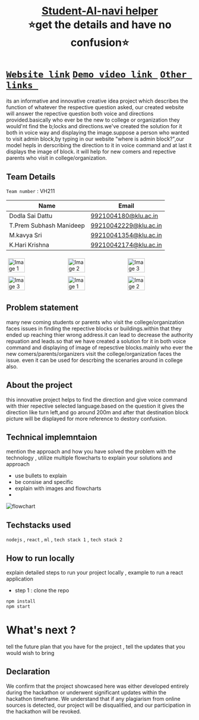 <h1 align="center" style="border-bottom: none">
    <b>
        <a href="https://www.google.com"> Student-AI-navi helper </a><br>
    </b>
    ⭐️get the details and have no confusion⭐️ <br>
</h1>

# [`Website link`](http://www.google.com)  [`Demo video link `](http://www.google.com) [`Other links `](http://www.google.com) 
its an informative and innovative creative idea project which describes the function of whatever the respective question asked, our created website will answer the repective question both voice and directions provided.basically who ever be the new to college or organization they would'nt find the b;locks and directions.we've created the solution for it both in voice way and displaying the image.suppose a person who wanted to visit admin block,by typing in our website "where is admin block?",our model hepls in derscribing the direction to it in voice command and at last it displays the image of block. it will help for new comers and repective parents who visit in college/organization. 
## Team Details
`Team number` : VH211

| Name    | Email           |
|---------|-----------------|
|Dodla Sai Dattu| 9921004180@klu.ac.in |
|T.Prem Subhash Manideep| 99210042229@klu.ac.in |
|M.kavya Sri| 99210041354@klu.ac.in|
|K.Hari Krishna| 99210042174@klu.ac.in|

<div style="display: flex; flex-wrap: wrap;">
    <img src="https://static.vecteezy.com/system/resources/previews/013/688/865/non_2x/modern-color-and-geometric-banner-design-template-on-the-background-of-the-mobile-phone-mobile-modern-poster-marketing-special-offer-promotion-smartphone-mockup-vector.jpg" alt="Image 1" style="width: 30%; margin: 5px;">
    <img src="https://encrypted-tbn0.gstatic.com/images?q=tbn:ANd9GcSECH9uhvdGq0EP6QqG8lzAyjz1F-6V5RyMZrjBGmoIbP5diPgG53mWePJ9RlWVbJuVWCo&usqp=CAU" alt="Image 2" style="width: 30%; margin: 5px;">
    <img src="https://encrypted-tbn0.gstatic.com/images?q=tbn:ANd9GcSEwduQ50DEm_tr94tfGWHqAYzzvjb_5oS6ULmejCN2pBlolGfTv8wTwaa64fnt1GThiDc" alt="Image 3" style="width: 30%; margin: 5px;">
    <img src="https://encrypted-tbn0.gstatic.com/images?q=tbn:ANd9GcSEwduQ50DEm_tr94tfGWHqAYzzvjb_5oS6ULmejCN2pBlolGfTv8wTwaa64fnt1GThiDc" alt="Image 3" style="width: 30%; margin: 5px;">
       <img src="https://static.vecteezy.com/system/resources/previews/013/688/865/non_2x/modern-color-and-geometric-banner-design-template-on-the-background-of-the-mobile-phone-mobile-modern-poster-marketing-special-offer-promotion-smartphone-mockup-vector.jpg" alt="Image 1" style="width: 30%; margin: 5px;">
    <img src="https://encrypted-tbn0.gstatic.com/images?q=tbn:ANd9GcSECH9uhvdGq0EP6QqG8lzAyjz1F-6V5RyMZrjBGmoIbP5diPgG53mWePJ9RlWVbJuVWCo&usqp=CAU" alt="Image 2" style="width: 30%; margin: 5px;">
</div>

## Problem statement 
many new coming students or parents who visit the college/organization faces issues in finding the repective blocks or buildings.within that they ended up reaching thier wrong address.it can lead to decrease the authority repuation and leads.so that we have created a solution for it in both voice command and displaying of image of repesctive blocks.mainly who ever the new comers/parents/organizers visit the college/organization faces the issue. even it can be used for descrbing the scenaries around in college also.
## About the project
this innovative project helps to find the direction and give voice command with thier repective selected language.based on the question it gives the direction like turn left,and go around 200m and after that destination block picture will be displayed for more reference to destory confusion.

## Technical implemntaion 
mention the approach and how you have solved the problem with the technology , utilize multiple flowcharts to explain your solutions and approach
- use bullets to explain
- be consise and specific
- explain with images and flowcharts
- 
![flowchart]("https://imagetolink.com/ib/4V5W51G6bF")

## Techstacks used 
`nodejs` , `react` , `ml` , `tech stack 1` , `tech stack 2`

## How to run locally 
explain detailed steps to run your project locally , example to run a react application 
- step 1 : clone the repo 
```
npm install
npm start
```

# What's next ?
tell the future plan that you have for the project , tell the updates that you would wish to bring

## Declaration
We confirm that the project showcased here was either developed entirely during the hackathon or underwent significant updates within the hackathon timeframe. We understand that if any plagiarism from online sources is detected, our project will be disqualified, and our participation in the hackathon will be revoked.
